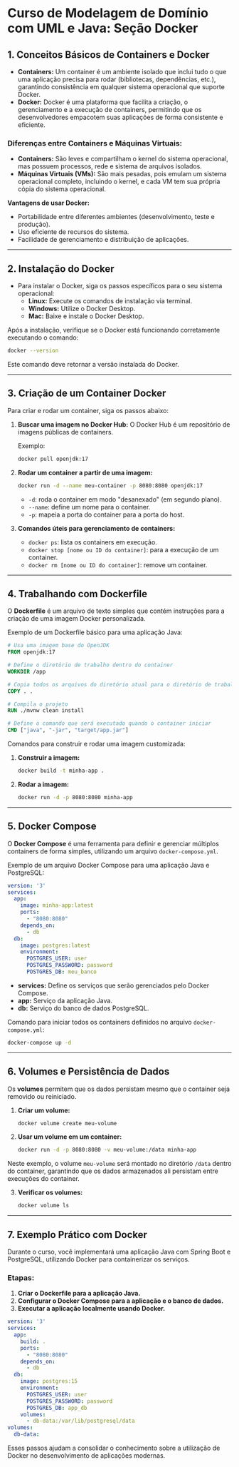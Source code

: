# Curso de Modelagem de Domínio com UML e Java: Seção Docker

## 1. Conceitos Básicos de Containers e Docker

- **Containers:** Um container é um ambiente isolado que inclui tudo o que uma aplicação precisa para rodar (bibliotecas, dependências, etc.), garantindo consistência em qualquer sistema operacional que suporte Docker.
- **Docker:** Docker é uma plataforma que facilita a criação, o gerenciamento e a execução de containers, permitindo que os desenvolvedores empacotem suas aplicações de forma consistente e eficiente.

### Diferenças entre Containers e Máquinas Virtuais:
- **Containers:** São leves e compartilham o kernel do sistema operacional, mas possuem processos, rede e sistema de arquivos isolados.
- **Máquinas Virtuais (VMs):** São mais pesadas, pois emulam um sistema operacional completo, incluindo o kernel, e cada VM tem sua própria cópia do sistema operacional.

**Vantagens de usar Docker:**
- Portabilidade entre diferentes ambientes (desenvolvimento, teste e produção).
- Uso eficiente de recursos do sistema.
- Facilidade de gerenciamento e distribuição de aplicações.

---

## 2. Instalação do Docker

- Para instalar o Docker, siga os passos específicos para o seu sistema operacional:
  - **Linux:** Execute os comandos de instalação via terminal.
  - **Windows:** Utilize o Docker Desktop.
  - **Mac:** Baixe e instale o Docker Desktop.

Após a instalação, verifique se o Docker está funcionando corretamente executando o comando:

```bash
docker --version
```

Este comando deve retornar a versão instalada do Docker.

---

## 3. Criação de um Container Docker

Para criar e rodar um container, siga os passos abaixo:

1. **Buscar uma imagem no Docker Hub:**
   O Docker Hub é um repositório de imagens públicas de containers.

   Exemplo:
   ```bash
   docker pull openjdk:17
   ```

2. **Rodar um container a partir de uma imagem:**
   ```bash
   docker run -d --name meu-container -p 8080:8080 openjdk:17
   ```

   - `-d`: roda o container em modo "desanexado" (em segundo plano).
   - `--name`: define um nome para o container.
   - `-p`: mapeia a porta do container para a porta do host.

3. **Comandos úteis para gerenciamento de containers:**
   - `docker ps`: lista os containers em execução.
   - `docker stop [nome ou ID do container]`: para a execução de um container.
   - `docker rm [nome ou ID do container]`: remove um container.

---

## 4. Trabalhando com Dockerfile

O **Dockerfile** é um arquivo de texto simples que contém instruções para a criação de uma imagem Docker personalizada.

Exemplo de um Dockerfile básico para uma aplicação Java:

```Dockerfile
# Usa uma imagem base do OpenJDK
FROM openjdk:17

# Define o diretório de trabalho dentro do container
WORKDIR /app

# Copia todos os arquivos do diretório atual para o diretório de trabalho
COPY . .

# Compila o projeto
RUN ./mvnw clean install

# Define o comando que será executado quando o container iniciar
CMD ["java", "-jar", "target/app.jar"]
```

Comandos para construir e rodar uma imagem customizada:
1. **Construir a imagem:**
   ```bash
   docker build -t minha-app .
   ```

2. **Rodar a imagem:**
   ```bash
   docker run -d -p 8080:8080 minha-app
   ```

---

## 5. Docker Compose

O **Docker Compose** é uma ferramenta para definir e gerenciar múltiplos containers de forma simples, utilizando um arquivo `docker-compose.yml`.

Exemplo de um arquivo Docker Compose para uma aplicação Java e PostgreSQL:

```yaml
version: '3'
services:
  app:
    image: minha-app:latest
    ports:
      - "8080:8080"
    depends_on:
      - db
  db:
    image: postgres:latest
    environment:
      POSTGRES_USER: user
      POSTGRES_PASSWORD: password
      POSTGRES_DB: meu_banco
```

- **services:** Define os serviços que serão gerenciados pelo Docker Compose.
- **app:** Serviço da aplicação Java.
- **db:** Serviço do banco de dados PostgreSQL.

Comando para iniciar todos os containers definidos no arquivo `docker-compose.yml`:
```bash
docker-compose up -d
```

---

## 6. Volumes e Persistência de Dados

Os **volumes** permitem que os dados persistam mesmo que o container seja removido ou reiniciado.

1. **Criar um volume:**
   ```bash
   docker volume create meu-volume
   ```

2. **Usar um volume em um container:**
   ```bash
   docker run -d -p 8080:8080 -v meu-volume:/data minha-app
   ```

Neste exemplo, o volume `meu-volume` será montado no diretório `/data` dentro do container, garantindo que os dados armazenados ali persistam entre execuções do container.

3. **Verificar os volumes:**
   ```bash
   docker volume ls
   ```

---

## 7. Exemplo Prático com Docker

Durante o curso, você implementará uma aplicação Java com Spring Boot e PostgreSQL, utilizando Docker para containerizar os serviços.

### Etapas:
1. **Criar o Dockerfile para a aplicação Java.**
2. **Configurar o Docker Compose para a aplicação e o banco de dados.**
3. **Executar a aplicação localmente usando Docker.**

```yaml
version: '3'
services:
  app:
    build: .
    ports:
      - "8080:8080"
    depends_on:
      - db
  db:
    image: postgres:15
    environment:
      POSTGRES_USER: user
      POSTGRES_PASSWORD: password
      POSTGRES_DB: app_db
    volumes:
      - db-data:/var/lib/postgresql/data
volumes:
  db-data:
```

Esses passos ajudam a consolidar o conhecimento sobre a utilização de Docker no desenvolvimento de aplicações modernas.
```

